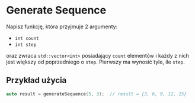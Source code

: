 # Generate Sequence

Napisz funkcję, która przyjmuje 2 argumenty:

* `int count`
* `int step`

oraz zwraca `std::vector<int>` posiadający `count` elementów i każdy z nich jest większy od poprzedniego o `step`. Pierwszy ma wynosić tyle, ile `step`.

## Przykład użycia

```cpp
auto result = generateSequence(5, 3);  // result = {3, 6, 9, 12, 15}
```
